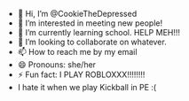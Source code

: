 - 👋 Hi, I’m @CookieTheDepressed
- 👀 I’m interested in meeting new people!
- 🌱 I’m currently learning school. HELP MEH!!!
- 💞️ I’m looking to collaborate on whatever.
- 📫 How to reach me by my email
- 😄 Pronouns: she/her
- ⚡ Fun fact: I PLAY ROBLOXXX!!!!!!!!
- I hate it when we play Kickball in PE :(
<!---
CookieTheDepressed/CookieTheDepressed is a ✨ special ✨ repository because its `README.md` (this file) appears on your GitHub profile.
You can click the Preview link to take a look at your changes.
--->
